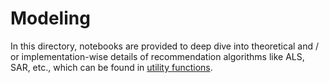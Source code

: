 # Modeling

In this directory, notebooks are provided to deep dive into theoretical and / or implementation-wise
 details of recommendation algorithms like ALS, SAR, etc., which can be found in [utility functions](../../reco_utils).
